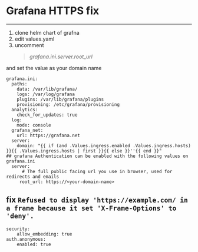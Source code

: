 # Grafana HTTPS fix
-------------------
1. clone helm chart of grafna
2. edit values.yaml 
3. uncomment
   > *grafana.ini.server.root_url*
   
  and set the value as your domain name 
```
grafana.ini:
  paths:
    data: /var/lib/grafana/
    logs: /var/log/grafana
    plugins: /var/lib/grafana/plugins
    provisioning: /etc/grafana/provisioning
  analytics:
    check_for_updates: true
  log:
    mode: console
  grafana_net:
    url: https://grafana.net
  server:
    domain: "{{ if (and .Values.ingress.enabled .Values.ingress.hosts) }}{{ .Values.ingress.hosts | first }}{{ else }}''{{ end }}"
## grafana Authentication can be enabled with the following values on grafana.ini
  server:
      # The full public facing url you use in browser, used for redirects and emails
     root_url: https://<your-domain-name>
```

## fix `Refused to display 'https://example.com/ in a frame because it set 'X-Frame-Options' to 'deny'.`
```
security:
    allow_embedding: true
auth.anonymous:
    enabled: true
```
